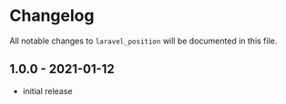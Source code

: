 # Changelog

All notable changes to `laravel_position` will be documented in this file.

## 1.0.0 - 2021-01-12

- initial release
